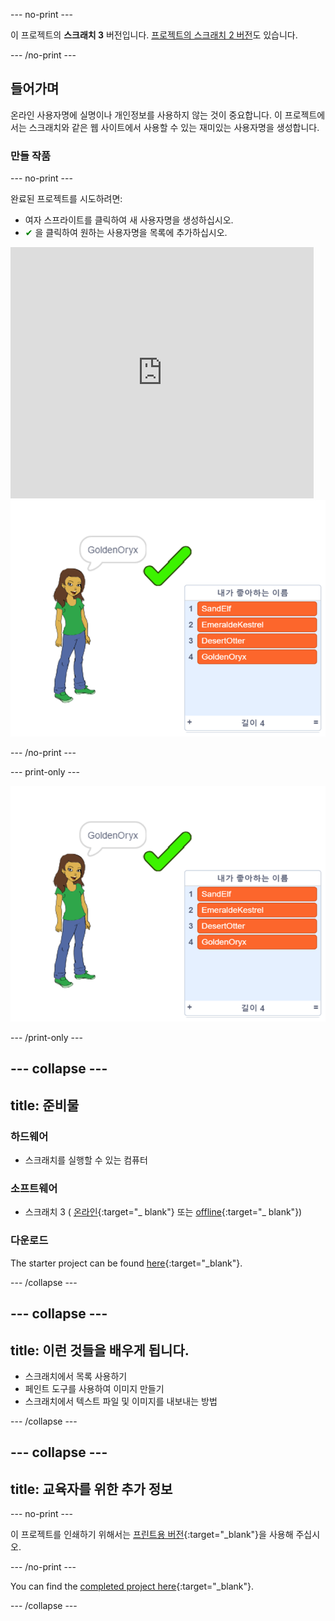 \--- no-print \---

이 프로젝트의 **스크래치 3** 버전입니다. [프로젝트의 스크래치 2 버전](https://projects.raspberrypi.org/en/projects/username-generator-scratch2)도 있습니다.

\--- /no-print \---

## 들어가며

온라인 사용자명에 실명이나 개인정보를 사용하지 않는 것이 중요합니다. 이 프로젝트에서는 스크래치와 같은 웹 사이트에서 사용할 수 있는 재미있는 사용자명을 생성합니다.

### 만들 작품

\--- no-print \---

완료된 프로젝트를 시도하려면:

- 여자 스프라이트를 클릭하여 새 사용자명을 생성하십시오.
- <span style="color: green;">✔</span> 을 클릭하여 원하는 사용자명을 목록에 추가하십시오.

<div class="scratch-preview">
  <iframe allowtransparency="true" width="485" height="402" src="https://scratch.mit.edu/projects/embed/292974184/?autostart=false" frameborder="0" scrolling="no"></iframe>
  <img src="images/usernames-final.png">
</div>

\--- /no-print \---

\--- print-only \---

![완료 된 프로젝트](images/usernames-final.png)

\--- /print-only \---

## \--- collapse \---

## title: 준비물

### 하드웨어

- 스크래치를 실행할 수 있는 컴퓨터

### 소프트웨어

- 스크래치 3 ( [온라인](http://rpf.io/scratchon){:target="_ blank"} 또는 [offline](http://rpf.io/scratchoff){:target="_ blank"})

### 다운로드

The starter project can be found [here](https://rpf.io/p/en/username-generator-go){:target="_blank"}.

\--- /collapse \---

## \--- collapse \---

## title: 이런 것들을 배우게 됩니다.

- 스크래치에서 목록 사용하기
- 페인트 도구를 사용하여 이미지 만들기
- 스크래치에서 텍스트 파일 및 이미지를 내보내는 방법

\--- /collapse \---

## \--- collapse \---

## title: 교육자를 위한 추가 정보

\--- no-print \---

이 프로젝트를 인쇄하기 위해서는 [프린트용 버전](https://projects.raspberrypi.org/en/projects/username-generator/print){:target="_blank"}을 사용해 주십시오.

\--- /no-print \---

You can find the [completed project here](https://rpf.io/p/en/username-generator-get){:target="_blank"}.

\--- /collapse \---